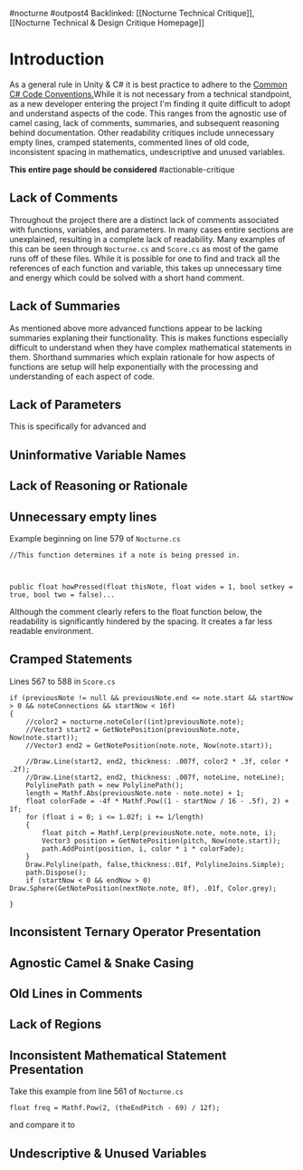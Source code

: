 #nocturne #outpost4 
Backlinked: [[Nocturne Technical Critique]], [[Nocturne Technical & Design Critique Homepage]]
# Introduction
As a general rule in Unity & C# it is best practice to adhere to the [Common C# Code Conventions.](https://learn.microsoft.com/en-us/dotnet/csharp/fundamentals/coding-style/coding-conventions)While it is not necessary from a technical standpoint, as a new developer entering the project I'm finding it quite difficult to adopt and understand aspects of the code. This ranges from the agnostic use of camel casing, lack of comments, summaries, and subsequent reasoning behind documentation. Other readability critiques include unnecessary empty lines, cramped statements, commented lines of old code, inconsistent spacing in mathematics, undescriptive and unused variables.

**This entire page should be considered** #actionable-critique
## Lack of Comments
Throughout the project there are a distinct lack of comments associated with functions, variables, and parameters. In many cases entire sections are unexplained, resulting in a complete lack of readability. Many examples of this can be seen through ``Nocturne.cs`` and ``Score.cs`` as most of the game runs off of these files. While it is possible for one to find and track all the references of each function and variable, this takes up unnecessary time and energy which could be solved with a short hand comment.
## Lack of Summaries
As mentioned above more advanced functions appear to be lacking summaries explaning their functionality. This is makes functions especially difficult to understand when they have complex mathematical statements in them. Shorthand summaries which explain rationale for how aspects of functions are setup will help exponentially with the processing and understanding of each aspect of code.
## Lack of Parameters
This is specifically for advanced and 
## Uninformative Variable Names
## Lack of Reasoning or Rationale
## Unnecessary empty lines
Example beginning on line 579 of ``Nocturne.cs``

```
//This function determines if a note is being pressed in.

  

public float howPressed(float thisNote, float widen = 1, bool setkey = true, bool two = false)...  
```

Although the comment clearly refers to the float function below, the readability is significantly hindered by the spacing. It creates a far less readable environment.
## Cramped Statements
Lines 567 to 588 in ``Score.cs``
```
if (previousNote != null && previousNote.end <= note.start && startNow > 0 && noteConnections && startNow < 16f)
{
    //color2 = nocturne.noteColor((int)previousNote.note);
    //Vector3 start2 = GetNotePosition(previousNote.note, Now(note.start));
    //Vector3 end2 = GetNotePosition(note.note, Now(note.start));

    //Draw.Line(start2, end2, thickness: .007f, color2 * .3f, color * .2f);
    //Draw.Line(start2, end2, thickness: .007f, noteLine, noteLine);
    PolylinePath path = new PolylinePath();
    length = Mathf.Abs(previousNote.note - note.note) + 1;
    float colorFade = -4f * Mathf.Pow((1 - startNow / 16 - .5f), 2) + 1f;
    for (float i = 0; i <= 1.02f; i += 1/length)
    {
        float pitch = Mathf.Lerp(previousNote.note, note.note, i);
        Vector3 position = GetNotePosition(pitch, Now(note.start));
        path.AddPoint(position, i, color * i * colorFade);
    }
    Draw.Polyline(path, false,thickness:.01f, PolylineJoins.Simple);
    path.Dispose();
    if (startNow < 0 && endNow > 0) Draw.Sphere(GetNotePosition(nextNote.note, 0f), .01f, Color.grey);

}
```
## Inconsistent Ternary Operator Presentation
## Agnostic Camel & Snake Casing
## Old Lines in Comments
## Lack of Regions
## Inconsistent Mathematical Statement Presentation
Take this example from line 561 of ``Nocturne.cs``
```
float freq = Mathf.Pow(2, (theEndPitch - 69) / 12f);
```
and compare it to 
## Undescriptive & Unused Variables
